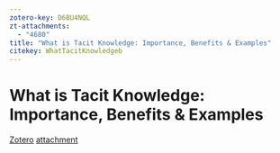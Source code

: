 ```yaml
---
zotero-key: D6BU4NQL
zt-attachments:
  - "4680"
title: "What is Tacit Knowledge: Importance, Benefits & Examples"
citekey: WhatTacitKnowledgeb
---
```

# What is Tacit Knowledge: Importance, Benefits & Examples

[Zotero](zotero://select/library/items/D6BU4NQL) [attachment](file:///G:/Zotero/storage/NTG37REC/tacit-knowledge.html)

